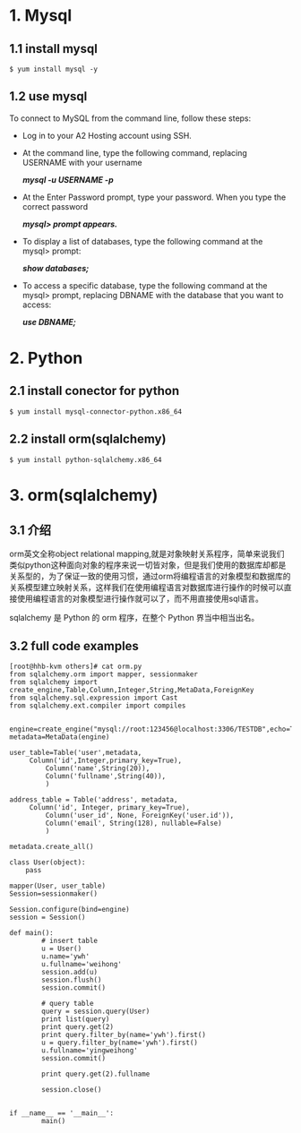 # 1. Mysql
## 1.1 install mysql

    $ yum install mysql -y

## 1.2 use mysql

To connect to MySQL from the command line, follow these steps:
	
- Log in to your A2 Hosting account using SSH.
- At the command line, type the following command, replacing USERNAME with your username
  
    ***mysql -u USERNAME -p***

- At the Enter Password prompt, type your password. When you type the correct password
    
	***mysql> prompt appears.***

- To display a list of databases, type the following command at the mysql> prompt:
	
	***show databases;***
	
- To access a specific database, type the following command at the mysql> prompt, replacing DBNAME with the database that you want to access:
	
	***use DBNAME;***


# 2. Python 
## 2.1 install conector for python

	$ yum install mysql-connector-python.x86_64

## 2.2 install orm(sqlalchemy)

    $ yum install python-sqlalchemy.x86_64

# 3. orm(sqlalchemy)
## 3.1 介绍


orm英文全称object relational mapping,就是对象映射关系程序，简单来说我们类似python这种面向对象的程序来说一切皆对象，但是我们使用的数据库却都是关系型的，为了保证一致的使用习惯，通过orm将编程语言的对象模型和数据库的关系模型建立映射关系，这样我们在使用编程语言对数据库进行操作的时候可以直接使用编程语言的对象模型进行操作就可以了，而不用直接使用sql语言。


sqlalchemy 是 Python 的 orm 程序，在整个 Python 界当中相当出名。

## 3.2 full code examples
	[root@hhb-kvm others]# cat orm.py
	from sqlalchemy.orm import mapper, sessionmaker
	from sqlalchemy import create_engine,Table,Column,Integer,String,MetaData,ForeignKey
	from sqlalchemy.sql.expression import Cast
	from sqlalchemy.ext.compiler import compiles
	
	
	engine=create_engine("mysql://root:123456@localhost:3306/TESTDB",echo=True)
	metadata=MetaData(engine)
	
	user_table=Table('user',metadata,
	     Column('id',Integer,primary_key=True),
	         Column('name',String(20)),
	         Column('fullname',String(40)),
	         )
	
	address_table = Table('address', metadata,
	     Column('id', Integer, primary_key=True),
	         Column('user_id', None, ForeignKey('user.id')),
	         Column('email', String(128), nullable=False)
	         )
	
	metadata.create_all()
	
	class User(object):
	    pass
	
	mapper(User, user_table)
	Session=sessionmaker()
	
	Session.configure(bind=engine)
	session = Session()
	
	def main():
	        # insert table
	        u = User()
	        u.name='ywh'
	        u.fullname='weihong'
	        session.add(u)
	        session.flush()
	        session.commit()
	
	        # query table
	        query = session.query(User)
	        print list(query)
	        print query.get(2)
	        print query.filter_by(name='ywh').first()
	        u = query.filter_by(name='ywh').first()
	        u.fullname='yingweihong'
	        session.commit()
	
	        print query.get(2).fullname
	
	        session.close()
	
	
	if __name__ == '__main__':
	        main()



